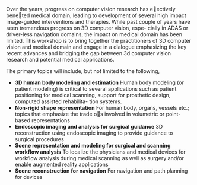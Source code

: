 Over the years, progress on computer vision research has eectively beneted
medical domain, leading to development of several high impact image-guided interventions and
therapies. While past couple of years have seen tremendous progress on 3D computer vision, espe-
cially in ADAS or driver-less navigation domains, the impact on medical domain has been limited.
This workshop is to bring together the practitioners of 3D computer vision and medical domain
and engage in a dialogue emphasizing the key recent advances and bridging the gap between 3d
computer vision research and potential medical applications.

The primary topics will include, but not limited to the following,
- **3D human body modeling and estimation**
Human body modeling (or patient modeling) is critical to several applications such as patient
positioning for medical scanning, support for prosthetic design, computed assisted rehabilita-
tion systems.
- **Non-rigid shape representation**
For human body, organs, vessels etc.; topics that emphasize the trade os involved in volumetric
or point-based representations
- **Endoscopic imaging and analysis for surgical guidance**
3D reconstruction using endoscopic imaging to provide guidance to surgical procedures
- **Scene representation and modeling for surgical and scanning workflow analysis** To localize the physicians and medical devices for workflow analysis during medical scanning as well as surgery and/or enable augmented reality applications
- **Scene reconstruction for navigation**
For navigation and path planning for devices

